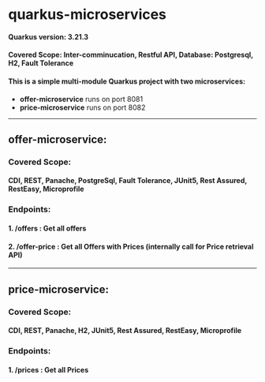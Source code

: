 # quarkus-microservices
#### Quarkus version: 3.21.3
#### Covered Scope: Inter-comminucation, Restful API, Database: Postgresql, H2, Fault Tolerance

#### This is a simple multi-module Quarkus project with two microservices:
- **offer-microservice** runs on port 8081
- **price-microservice** runs on port 8082
------------------------------------
## offer-microservice:
### Covered Scope: 
#### CDI, REST, Panache, PostgreSql, Fault Tolerance, JUnit5, Rest Assured, RestEasy, Microprofile

### Endpoints:
#### 1. /offers : Get all offers
#### 2. /offer-price : Get all Offers with Prices (internally call for Price retrieval API)

---------

## price-microservice: 
### Covered Scope: 
#### CDI, REST, Panache, H2, JUnit5, Rest Assured, RestEasy, Microprofile

### Endpoints:
#### 1. /prices : Get all Prices
